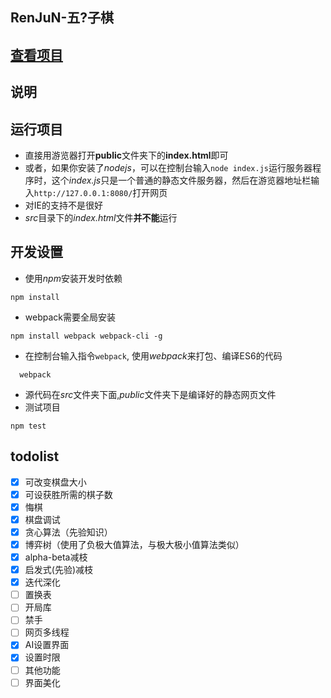 RenJuN-五?子棋
---
[查看项目](https://brainburster.github.io/RenJuN/ "五子棋项目")  
---
说明
---
运行项目
---
- 直接用游览器打开**public**文件夹下的**index.html**即可
- 或者，如果你安装了*nodejs*，可以在控制台输入`node index.js`运行服务器程序时，这个*index.js*只是一个普通的静态文件服务器，然后在游览器地址栏输入`http://127.0.0.1:8080/`打开网页
- 对IE的支持不是很好
- *src*目录下的*index.html*文件**并不能**运行

开发设置
---
- 使用*npm*安装开发时依赖
```
npm install
```
- webpack需要全局安装
```
npm install webpack webpack-cli -g
```
- 在控制台输入指令`webpack`, 使用*webpack*来打包、编译ES6的代码
``` 
  webpack
```
- 源代码在*src*文件夹下面,*public*文件夹下是编译好的静态网页文件
- 测试项目
```
npm test
```


 todolist
 ---
- [x] 可改变棋盘大小
- [x] 可设获胜所需的棋子数
- [x] 悔棋
- [x] 棋盘调试
- [x] 贪心算法（先验知识）
- [x] 博弈树（使用了负极大值算法，与极大极小值算法类似）
- [x] alpha-beta减枝
- [x] 启发式(先验)减枝
- [x] 迭代深化
- [ ] 置换表
- [ ] 开局库
- [ ] 禁手
- [ ] 网页多线程
- [X] AI设置界面
- [x] 设置时限
- [ ] 其他功能
- [ ] 界面美化

